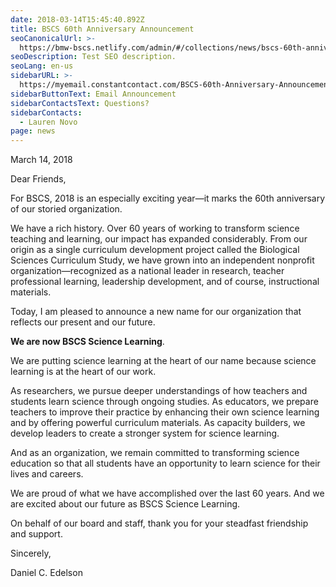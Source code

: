 ```yaml
---
date: 2018-03-14T15:45:40.892Z
title: BSCS 60th Anniversary Announcement
seoCanonicalUrl: >-
  https://bmw-bscs.netlify.com/admin/#/collections/news/bscs-60th-anniversary-announcement
seoDescription: Test SEO description.
seoLang: en-us
sidebarURL: >-
  https://myemail.constantcontact.com/BSCS-60th-Anniversary-Announcement.html?soid=1126116988583&aid=StYqO0SJr-Y
sidebarButtonText: Email Announcement
sidebarContactsText: Questions?
sidebarContacts:
  - Lauren Novo
page: news
---
```

March 14, 2018



Dear Friends, 

For BSCS, 2018 is an especially exciting year—it marks the 60th anniversary of our storied organization. 

We have a rich history. Over 60 years of working to transform science teaching and learning, our impact has expanded considerably. From our origin as a single curriculum development project called the Biological Sciences Curriculum Study, we have grown into an independent nonprofit organization—recognized as a national leader in research, teacher professional learning, leadership development, and of course, instructional materials.  

Today, I am pleased to announce a new name for our organization that reflects our present and our future.   

**We are now BSCS Science Learning**. 

We are putting science learning at the heart of our name because science learning is at the heart of our work.

As researchers, we pursue deeper understandings of how teachers and students learn science through ongoing studies. As educators, we prepare teachers to improve their practice by enhancing their own science learning and by offering powerful curriculum materials. As capacity builders, we develop leaders to create a stronger system for science learning. 

And as an organization, we remain committed to transforming science education so that all students have an opportunity to learn science for their lives and careers.

We are proud of what we have accomplished over the last 60 years. And we are excited about our future as BSCS Science Learning. 

On behalf of our board and staff, thank you for your steadfast friendship and support.

Sincerely, 

Daniel C. Edelson
